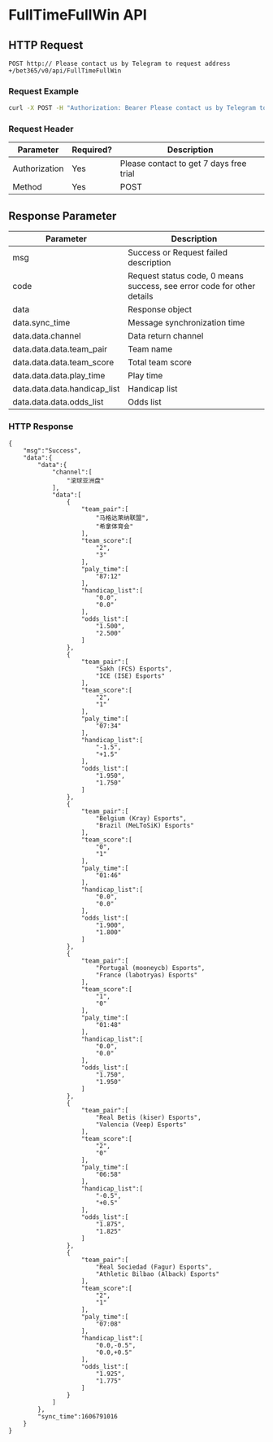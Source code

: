 # FullTimeFullWin API


## HTTP Request 
```POST http:// Please contact us by Telegram to request address +/bet365/v0/api/FullTimeFullWin```


### Request Example

```zsh
curl -X POST -H "Authorization: Bearer Please contact us by Telegram to get token" http:// request address +/bet365/v0/api/FullTimeFullWin
```
###  Request Header

| Parameter | Required? | Description |
| --------   | ----- | ---- |
| Authorization | Yes |Please contact to get 7 days free trial|
| Method | Yes |POST|

## Response Parameter

|Parameter| Description |
| --------|-----|
| msg |Success or Request failed description|
| code |Request status code, 0 means success, see error code for other details|
| data |Response object|
| data.sync_time |Message synchronization time|
| data.data.channel |Data return channel|
| data.data.data.team_pair |Team name|
| data.data.data.team_score |Total team score|
| data.data.data.play_time |Play time|
| data.data.data.handicap_list |Handicap list|
| data.data.data.odds_list |Odds list|

### HTTP Response

```
{
    "msg":"Success",
    "data":{
        "data":{
            "channel":[
                "滚球亚洲盘"
            ],
            "data":[
                {
                    "team_pair":[
                        "马格达莱纳联盟",
                        "希拿体育会"
                    ],
                    "team_score":[
                        "2",
                        "3"
                    ],
                    "paly_time":[
                        "87:12"
                    ],
                    "handicap_list":[
                        "0.0",
                        "0.0"
                    ],
                    "odds_list":[
                        "1.500",
                        "2.500"
                    ]
                },
                {
                    "team_pair":[
                        "Sakh (FCS) Esports",
                        "ICE (ISE) Esports"
                    ],
                    "team_score":[
                        "2",
                        "1"
                    ],
                    "paly_time":[
                        "07:34"
                    ],
                    "handicap_list":[
                        "-1.5",
                        "+1.5"
                    ],
                    "odds_list":[
                        "1.950",
                        "1.750"
                    ]
                },
                {
                    "team_pair":[
                        "Belgium (Kray) Esports",
                        "Brazil (MeLToSiK) Esports"
                    ],
                    "team_score":[
                        "0",
                        "1"
                    ],
                    "paly_time":[
                        "01:46"
                    ],
                    "handicap_list":[
                        "0.0",
                        "0.0"
                    ],
                    "odds_list":[
                        "1.900",
                        "1.800"
                    ]
                },
                {
                    "team_pair":[
                        "Portugal (mooneycb) Esports",
                        "France (labotryas) Esports"
                    ],
                    "team_score":[
                        "1",
                        "0"
                    ],
                    "paly_time":[
                        "01:48"
                    ],
                    "handicap_list":[
                        "0.0",
                        "0.0"
                    ],
                    "odds_list":[
                        "1.750",
                        "1.950"
                    ]
                },
                {
                    "team_pair":[
                        "Real Betis (kiser) Esports",
                        "Valencia (Veep) Esports"
                    ],
                    "team_score":[
                        "2",
                        "0"
                    ],
                    "paly_time":[
                        "06:58"
                    ],
                    "handicap_list":[
                        "-0.5",
                        "+0.5"
                    ],
                    "odds_list":[
                        "1.875",
                        "1.825"
                    ]
                },
                {
                    "team_pair":[
                        "Real Sociedad (Fagur) Esports",
                        "Athletic Bilbao (Alback) Esports"
                    ],
                    "team_score":[
                        "2",
                        "1"
                    ],
                    "paly_time":[
                        "07:08"
                    ],
                    "handicap_list":[
                        "0.0,-0.5",
                        "0.0,+0.5"
                    ],
                    "odds_list":[
                        "1.925",
                        "1.775"
                    ]
                }
            ]
        },
        "sync_time":1606791016
    }
}
```